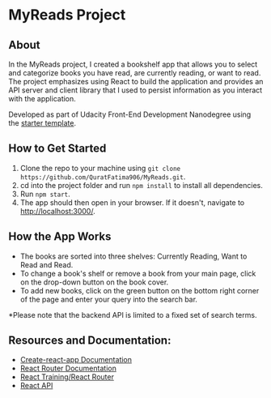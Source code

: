 # MyReads Project

## About
In the MyReads project, I created a bookshelf app that allows you to select and categorize books you have read, are currently reading, or want to read. The project emphasizes using React to build the application and provides an API server and client library that I used to persist information as you interact with the application.

Developed as part of Udacity Front-End Development Nanodegree using the [starter template](https://github.com/udacity/reactnd-project-myreads-starter).

## How to Get Started
1. Clone the repo to your machine using ``` git clone https://github.com/QuratFatima906/MyReads.git ```.
2. cd into the project folder and run `npm install` to install all dependencies.
3. Run `npm start`.
4. The app should then open in your browser. If it doesn't, navigate to [http://localhost:3000/](http://localhost:3000/).

## How the App Works
* The books are sorted into three shelves: Currently Reading, Want to Read and Read.
* To change a book's shelf or remove a book from your main page, click on the drop-down button on the book cover.
* To add new books, click on the green button on the bottom right corner of the page and enter your query into the search bar.

*Please note that the backend API is limited to a fixed set of search terms.

## Resources and Documentation:
* [Create-react-app Documentation](https://github.com/facebookincubator/create-react-app)
* [React Router Documentation](http://knowbody.github.io/react-router-docs/)
* [React Training/React Router](https://reacttraining.com/react-router/web/api/BrowserRouter)
* [React API](https://facebook.github.io/react/docs/react-api.html)